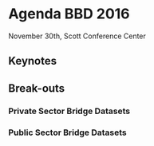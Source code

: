 # Agenda BBD 2016
November 30th, Scott Conference Center

## Keynotes


## Break-outs
### Private Sector Bridge Datasets

### Public Sector Bridge Datasets
